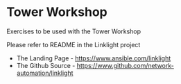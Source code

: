 # Tower Workshop
Exercises to be used with the Tower Workshop

Please refer to README in the Linklight project
- The Landing Page - https://www.ansible.com/linklight
- The Github Source - https://www.github.com/network-automation/linklight
